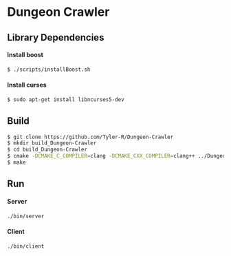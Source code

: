 # Dungeon Crawler

## Library Dependencies

#### Install boost
```bash
$ ./scripts/installBoost.sh
```

#### Install curses
```bash
$ sudo apt-get install libncurses5-dev
```

## Build

```bash
$ git clone https://github.com/Tyler-R/Dungeon-Crawler
$ mkdir build_Dungeon-Crawler
$ cd build_Dungeon-Crawler
$ cmake -DCMAKE_C_COMPILER=clang -DCMAKE_CXX_COMPILER=clang++ ../Dungeon-Crawler
$ make
```

## Run

#### Server
```bash
./bin/server
```

#### Client
```bash
./bin/client
```
